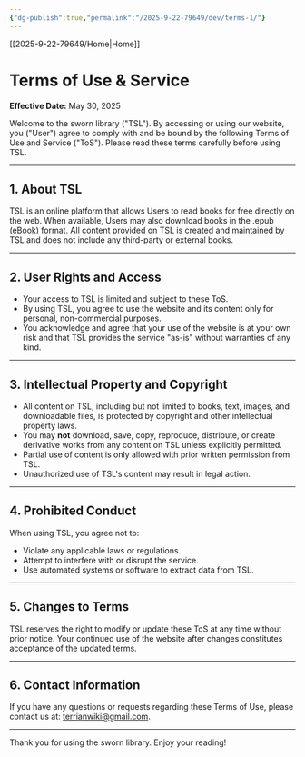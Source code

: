 ```yaml
---
{"dg-publish":true,"permalink":"/2025-9-22-79649/dev/terms-1/"}
---
```


[[2025-9-22-79649/Home\|Home]]

# Terms of Use & Service

**Effective Date:** May 30, 2025

Welcome to the sworn library ("TSL"). By accessing or using our website, you ("User") agree to comply with and be bound by the following Terms of Use and Service ("ToS"). Please read these terms carefully before using TSL.

---

## 1. About TSL

TSL is an online platform that allows Users to read books for free directly on the web. When available, Users may also download books in the .epub (eBook) format. All content provided on TSL is created and maintained by TSL and does not include any third-party or external books.

---

## 2. User Rights and Access

- Your access to TSL is limited and subject to these ToS.
- By using TSL, you agree to use the website and its content only for personal, non-commercial purposes.
- You acknowledge and agree that your use of the website is at your own risk and that TSL provides the service "as-is" without warranties of any kind.

---

## 3. Intellectual Property and Copyright

- All content on TSL, including but not limited to books, text, images, and downloadable files, is protected by copyright and other intellectual property laws.
- You may **not** download, save, copy, reproduce, distribute, or create derivative works from any content on TSL unless explicitly permitted.
- Partial use of content is only allowed with prior written permission from TSL.
- Unauthorized use of TSL's content may result in legal action.

---

## 4. Prohibited Conduct

When using TSL, you agree not to:

- Violate any applicable laws or regulations.
- Attempt to interfere with or disrupt the service.
- Use automated systems or software to extract data from TSL.

---

## 5. Changes to Terms

TSL reserves the right to modify or update these ToS at any time without prior notice. Your continued use of the website after changes constitutes acceptance of the updated terms.

---

## 6. Contact Information

If you have any questions or requests regarding these Terms of Use, please contact us at: terrianwiki@gmail.com.

---

Thank you for using the sworn library. Enjoy your reading!